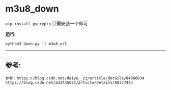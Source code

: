# m3u8_down

``pip install pycrypto`` 只需安装一个即可


**运行:**

```
python3 down.py -l m3u8_url
```

---

## 参考:

```
参考：https://blog.csdn.net/daiyu__zz/article/details/84966834
https://blog.csdn.net/a33445621/article/details/80377424
```
